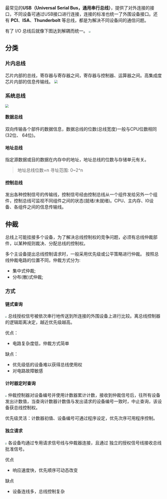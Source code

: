 最常见的**USB（Universal Serial Bus，通用串行总线）**，提供了对外连接的接口，不同设备可通过USB接口进行连接，连接的标准也统一了外围设备接口。还有 **PCI**、**ISA**、**Thunderbolt** 等总线，都是为解决不同设备间的通信问题。

有了 I/O 总线后就像下图达到解耦而统一。
<img src="https://img-blog.csdnimg.cn/20210216223715987.png?x-oss-process=image/watermark,type_ZmFuZ3poZW5naGVpdGk,shadow_10,text_SmF2YUVkZ2U=,size_16,color_FFFFFF,t_70" style="zoom: 33%;" />

## 分类

### 片内总线

芯片内部的总线，寄存器与寄存器之间，寄存器与控制器、运算器之间。高集成度芯片内部的信息传输线。
<img src="https://img-blog.csdnimg.cn/20210216224741415.png?x-oss-process=image/watermark,type_ZmFuZ3poZW5naGVpdGk,shadow_10,text_SmF2YUVkZ2U=,size_16,color_FFFFFF,t_70" style="zoom: 67%;" />

### 系统总线

<img src="https://img-blog.csdnimg.cn/2021021622391799.png?x-oss-process=image/watermark,type_ZmFuZ3poZW5naGVpdGk,shadow_10,text_SmF2YUVkZ2U=,size_16,color_FFFFFF,t_70" style="zoom: 67%;" />

#### 数据总线

双向传输各个部件的数据信息，数据总线的位数(总线宽度)一般与CPU位数相同(32位、 64位)。

#### 地址总线

指定源数据或目的数据在内存中的地址，地址总线的位数与存储单元有关。

>地址总线位数=n
>寻址范围: 0~2^n

#### 控制总线

发出各种控制信号的传输线，控制信号经由控制总线从一个组件发给另外一个组件，控制总线可监视不同组件之间的状态(就绪/未就绪)。CPU、主内存、I0设备、各组件之间的信息传输线。

## 仲裁

总线上可能挂接多个设备，为了解决总线控制权的竞争问题，必须有总线仲裁部件，以某种规则裁决、分配总线的控制权。

多个主设备提出总线控制请求时，一般采用优先级或公平策略进行仲裁。
按照总线仲裁电路的位置不同，仲裁方式分为:

- 集中式仲裁;
- 分布(散)式仲裁;

### 方式

#### 链式查询

<img src="https://img-blog.csdnimg.cn/20210215133514264.png?x-oss-process=image/watermark,type_ZmFuZ3poZW5naGVpdGk,shadow_10,text_SmF2YUVkZ2U=,size_16,color_FFFFFF,t_70" style="zoom: 33%;" />
总线授权信号被依次串行地传送到所连接的外围设备上进行比较。离总线控制器的逻辑距离决定，越近优先级越高。

优点：

- 电路复杂度低，仲裁方式简单

缺点：

- 优先级低的设备难以获得总线使用权
- 对电路故障敏感

#### 计时器定时查询

<img src="https://img-blog.csdnimg.cn/20210215135726292.png?x-oss-process=image/watermark,type_ZmFuZ3poZW5naGVpdGk,shadow_10,text_SmF2YUVkZ2U=,size_16,color_FFFFFF,t_70" style="zoom:33%;" />
仲裁控制器对设备编号并使用计数器累计计数，接收到仲裁信号后，往所有设备发出计数值，当查询计数器计数值与发出请求的设备编号一致时，中止查询，该设备获总线控制权。

优先级灵活：计数器初值、设备编号可通过程序设定，优先次序可用程序控制。 

#### 独立请求

<img src="https://img-blog.csdnimg.cn/20210215140807440.png?x-oss-process=image/watermark,type_ZmFuZ3poZW5naGVpdGk,shadow_10,text_SmF2YUVkZ2U=,size_16,color_FFFFFF,t_70" style="zoom: 33%;" />
各设备均通过专用请求信号线与仲裁器连接，且通过
独立的授权信号线接收总线批准信号。

优点

- 响应速度快，优先顺序可动态改变

缺点

- 设备连线多，总线控制复杂

